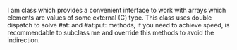 I am class which provides a convenient interface to work with arrays which elements are values of some external (C) type.This class uses double dispatch to solve #at: and #at:put: methods, if you need to achieve speed, is recommendable to subclass me and override this methods to avoid the indirection.